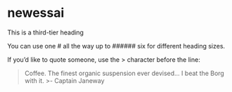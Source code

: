 # newessai
This is a third-tier heading

You can use one # all the way up to ###### six for different heading sizes.

If you’d like to quote   someone, use the > character before the line:

>Coffee. The finest organic suspension ever devised… I beat the Borg with it. >- Captain Janeway
